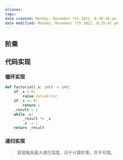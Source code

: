 ```yaml
---
aliases: 
tags: 
date created: Monday, November 7th 2022, 8:30:16 pm
date modified: Monday, November 7th 2022, 8:35:41 pm
---
```


## 阶乘

## 代码实现

### 循环实现
```python
def factorial(_x: int) -> int:  
    if _x < 0:  
        raise ValueError  
    if _x == 0:  
        return 1  
    _result = 1  
    while _x:  
        _result *= _x  
        _x -= 1  
    return _result
```

### 递归实现
> 容易触发最大递归深度，对于计算阶乘，并不可取。